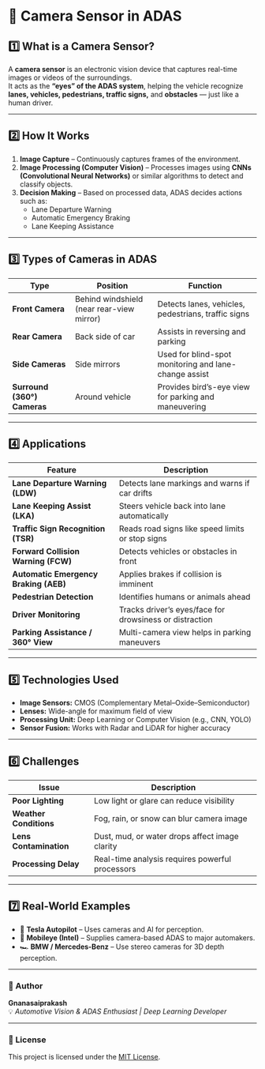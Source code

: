 # 📸 Camera Sensor in ADAS

## 1️⃣ What is a Camera Sensor?

A **camera sensor** is an electronic vision device that captures real-time images or videos of the surroundings.  
It acts as the **“eyes” of the ADAS system**, helping the vehicle recognize **lanes, vehicles, pedestrians, traffic signs,** and **obstacles** — just like a human driver.

---

## 2️⃣ How It Works

1. **Image Capture** – Continuously captures frames of the environment.  
2. **Image Processing (Computer Vision)** – Processes images using **CNNs (Convolutional Neural Networks)** or similar algorithms to detect and classify objects.  
3. **Decision Making** – Based on processed data, ADAS decides actions such as:
   - Lane Departure Warning  
   - Automatic Emergency Braking  
   - Lane Keeping Assistance  

---

## 3️⃣ Types of Cameras in ADAS

| Type | Position | Function |
|------|-----------|-----------|
| **Front Camera** | Behind windshield (near rear-view mirror) | Detects lanes, vehicles, pedestrians, traffic signs |
| **Rear Camera** | Back side of car | Assists in reversing and parking |
| **Side Cameras** | Side mirrors | Used for blind-spot monitoring and lane-change assist |
| **Surround (360°) Cameras** | Around vehicle | Provides bird’s-eye view for parking and maneuvering |

---

## 4️⃣ Applications

| Feature | Description |
|----------|-------------|
| **Lane Departure Warning (LDW)** | Detects lane markings and warns if car drifts |
| **Lane Keeping Assist (LKA)** | Steers vehicle back into lane automatically |
| **Traffic Sign Recognition (TSR)** | Reads road signs like speed limits or stop signs |
| **Forward Collision Warning (FCW)** | Detects vehicles or obstacles in front |
| **Automatic Emergency Braking (AEB)** | Applies brakes if collision is imminent |
| **Pedestrian Detection** | Identifies humans or animals ahead |
| **Driver Monitoring** | Tracks driver’s eyes/face for drowsiness or distraction |
| **Parking Assistance / 360° View** | Multi-camera view helps in parking maneuvers |

---

## 5️⃣ Technologies Used

- **Image Sensors:** CMOS (Complementary Metal–Oxide–Semiconductor)  
- **Lenses:** Wide-angle for maximum field of view  
- **Processing Unit:** Deep Learning or Computer Vision (e.g., CNN, YOLO)  
- **Sensor Fusion:** Works with Radar and LiDAR for higher accuracy  

---

## 6️⃣ Challenges

| Issue | Description |
|--------|--------------|
| **Poor Lighting** | Low light or glare can reduce visibility |
| **Weather Conditions** | Fog, rain, or snow can blur camera image |
| **Lens Contamination** | Dust, mud, or water drops affect image clarity |
| **Processing Delay** | Real-time analysis requires powerful processors |

---

## 7️⃣ Real-World Examples

- 🚗 **Tesla Autopilot** – Uses cameras and AI for perception.  
- 🧠 **Mobileye (Intel)** – Supplies camera-based ADAS to major automakers.  
- 🏎️ **BMW / Mercedes-Benz** – Use stereo cameras for 3D depth perception.

---

### 🧾 Author
**Gnanasaiprakash**  
💡 *Automotive Vision & ADAS Enthusiast | Deep Learning Developer*

---

### 🏁 License
This project is licensed under the [MIT License](LICENSE).

